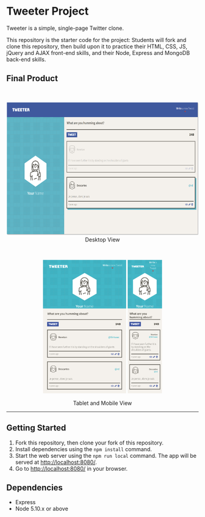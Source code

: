 # Tweeter Project

Tweeter is a simple, single-page Twitter clone.

This repository is the starter code for the project: Students will fork and clone this repository, then build upon it to practice their HTML, CSS, JS, jQuery and AJAX front-end skills, and their Node, Express and MongoDB back-end skills.

## Final Product

<br>
<p align="center">
  <img src="https://github.com/dpletzke/tweeter/blob/master/docs/view-desktop.png?raw=true" height="350">Desktop View
</p>
<br>
<p align='center'>
  <img src="https://github.com/dpletzke/tweeter/blob/master/docs/view-tablet.png?raw=true" height="350">
  <img src="https://github.com/dpletzke/tweeter/blob/master/docs/view-mobile.png?raw=true" height="350">
</p>
<p align='center'>Tablet and Mobile View
</p>


---

## Getting Started

1. Fork this repository, then clone your fork of this repository.
2. Install dependencies using the `npm install` command.
3. Start the web server using the `npm run local` command. The app will be served at <http://localhost:8080/>.
4. Go to <http://localhost:8080/> in your browser.

## Dependencies

- Express
- Node 5.10.x or above
